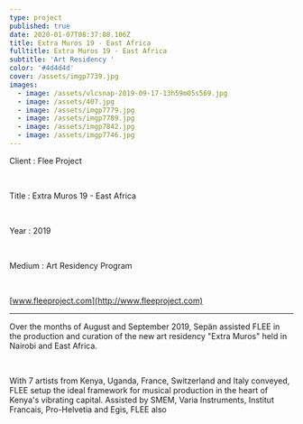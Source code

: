 ```yaml
---
type: project
published: true
date: 2020-01-07T08:37:08.106Z
title: Extra Muros 19 - East Africa
fulltitle: Extra Muros 19 - East Africa
subtitle: 'Art Residency '
color: '#4d4d4d'
cover: /assets/imgp7739.jpg
images:
  - image: /assets/vlcsnap-2019-09-17-13h59m05s569.jpg
  - image: /assets/407.jpg
  - image: /assets/imgp7779.jpg
  - image: /assets/imgp7789.jpg
  - image: /assets/imgp7842.jpg
  - image: /assets/imgp7746.jpg
---
```

Client : Flee Project

<br/>

Title : Extra Muros 19 - East Africa 

<br/>

Year : 2019

<br/>

Medium : Art Residency Program

<br/>

[www.fleeproject.com](http://www.fleeproject.com)

- - -

Over the months of August and September 2019, Sepän assisted FLEE in the production and curation of the new art residency "Extra Muros" held in Nairobi and East Africa. 

<br/>

With 7 artists from Kenya, Uganda, France, Switzerland and Italy conveyed, FLEE setup the ideal framework for musical production in the heart of Kenya's vibrating capital. Assisted by SMEM, Varia Instruments, Institut Francais, Pro-Helvetia and Egis, FLEE also
